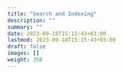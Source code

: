 ```yaml
---
title: "Search and Indexing"
description: ""
summary: ""
date: 2023-09-18T15:15:43+03:00
lastmod: 2023-09-18T15:15:43+03:00
draft: false
images: []
weight: 350
---
```

